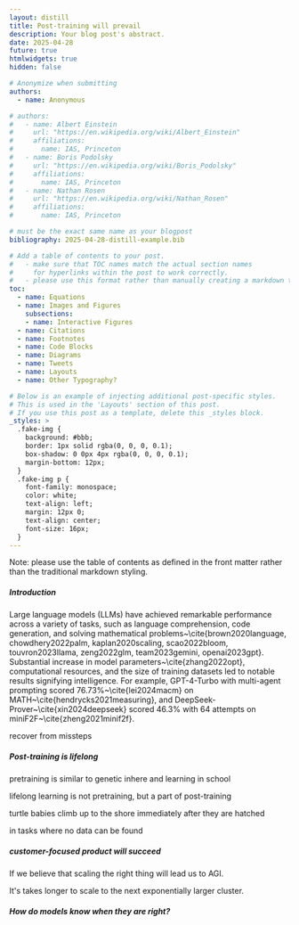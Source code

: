 ```yaml
---
layout: distill
title: Post-training will prevail
description: Your blog post's abstract.
date: 2025-04-28
future: true
htmlwidgets: true
hidden: false

# Anonymize when submitting
authors:
  - name: Anonymous

# authors:
#   - name: Albert Einstein
#     url: "https://en.wikipedia.org/wiki/Albert_Einstein"
#     affiliations:
#       name: IAS, Princeton
#   - name: Boris Podolsky
#     url: "https://en.wikipedia.org/wiki/Boris_Podolsky"
#     affiliations:
#       name: IAS, Princeton
#   - name: Nathan Rosen
#     url: "https://en.wikipedia.org/wiki/Nathan_Rosen"
#     affiliations:
#       name: IAS, Princeton

# must be the exact same name as your blogpost
bibliography: 2025-04-28-distill-example.bib  

# Add a table of contents to your post.
#   - make sure that TOC names match the actual section names
#     for hyperlinks within the post to work correctly. 
#   - please use this format rather than manually creating a markdown table of contents.
toc:
  - name: Equations
  - name: Images and Figures
    subsections:
    - name: Interactive Figures
  - name: Citations
  - name: Footnotes
  - name: Code Blocks
  - name: Diagrams
  - name: Tweets
  - name: Layouts
  - name: Other Typography?

# Below is an example of injecting additional post-specific styles.
# This is used in the 'Layouts' section of this post.
# If you use this post as a template, delete this _styles block.
_styles: >
  .fake-img {
    background: #bbb;
    border: 1px solid rgba(0, 0, 0, 0.1);
    box-shadow: 0 0px 4px rgba(0, 0, 0, 0.1);
    margin-bottom: 12px;
  }
  .fake-img p {
    font-family: monospace;
    color: white;
    text-align: left;
    margin: 12px 0;
    text-align: center;
    font-size: 16px;
  }
---
```


Note: please use the table of contents as defined in the front matter rather than the traditional markdown styling.

##### Introduction

Large language models (LLMs) have achieved remarkable performance across a variety of tasks, such as language comprehension, code generation, and solving mathematical problems~\cite{brown2020language, chowdhery2022palm, kaplan2020scaling, scao2022bloom, touvron2023llama, zeng2022glm, team2023gemini, openai2023gpt}. Substantial increase in model parameters~\cite{zhang2022opt}, computational resources, and the size of training datasets led to notable results signifying intelligence. For example, GPT-4-Turbo with multi-agent prompting scored 76.73\%~\cite{lei2024macm} on MATH~\cite{hendrycks2021measuring}, and DeepSeek-Prover~\cite{xin2024deepseek} scored 46.3\% with 64 attempts on miniF2F~\cite{zheng2021minif2f}.

recover from missteps



##### Post-training is lifelong

pretraining is similar to genetic inhere and learning in school

lifelong learning is not pretraining, but a part of post-training

turtle babies climb up to the shore immediately after they are hatched

in tasks where no data can be found



##### customer-focused product will succeed

If we believe that scaling the right thing will lead us to AGI.

It's takes longer to scale to the next exponentially larger cluster.





##### How do models know when they are right?

